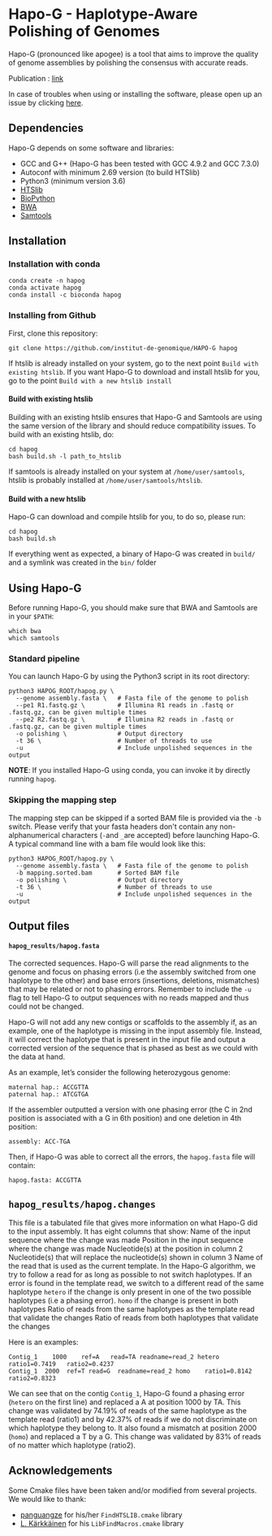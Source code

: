 # Hapo-G - Haplotype-Aware Polishing of Genomes

Hapo-G (pronounced like apogee) is a tool that aims to improve the quality of genome assemblies by polishing the consensus with accurate reads.

Publication : [link](https://academic.oup.com/nargab/article/3/2/lqab034/6262629 "Hapo-G publication")

In case of troubles when using or installing the software, please open up an issue by clicking [here](https://github.com/institut-de-genomique/Hapo-G/issues/new "Github issue page").


## Dependencies

Hapo-G depends on some software and libraries:
- GCC and G++ (Hapo-G has been tested with GCC 4.9.2 and GCC 7.3.0)
- Autoconf with minimum 2.69 version (to build HTSlib)
- Python3 (minimum version 3.6)
- [HTSlib](https://github.com/samtools/htslib "HTSlib github")
- [BioPython](https://biopython.org/wiki/Download "BioPython")
- [BWA](https://github.com/lh3/bwa "BWA")
- [Samtools](https://github.com/samtools/samtools "Samtools")


## Installation
### Installation with conda
```
conda create -n hapog
conda activate hapog
conda install -c bioconda hapog
```

### Installing from Github
First, clone this repository:
```
git clone https://github.com/institut-de-genomique/HAPO-G hapog
```

If htslib is already installed on your system, go to the next point `Build with existing htslib`. If you want Hapo-G to download and install htslib for you, go to the point `Build with a new htslib install`

#### Build with existing htslib
Building with an existing htslib ensures that Hapo-G and Samtools are using the same version of the library and should reduce compatibility issues. To build with an existing htslib, do:
```
cd hapog
bash build.sh -l path_to_htslib
```
If samtools is already installed on your system at `/home/user/samtools`, htslib is probably installed at `/home/user/samtools/htslib`.

#### Build with a new htslib
Hapo-G can download and compile htslib for you, to do so, please run:
```
cd hapog
bash build.sh
```

If everything went as expected, a binary of Hapo-G was created in `build/` and a symlink was created in the `bin/` folder


## Using Hapo-G
Before running Hapo-G, you should make sure that BWA and Samtools are in your `$PATH`:
```
which bwa
which samtools
```

### Standard pipeline
You can launch Hapo-G by using the Python3 script in its root directory:
```
python3 HAPOG_ROOT/hapog.py \
  --genome assembly.fasta \   # Fasta file of the genome to polish
  --pe1 R1.fastq.gz \         # Illumina R1 reads in .fastq or .fastq.gz, can be given multiple times
  --pe2 R2.fastq.gz \         # Illumina R2 reads in .fastq or .fastq.gz, can be given multiple times
  -o polishing \              # Output directory
  -t 36 \                     # Number of threads to use
  -u                          # Include unpolished sequences in the output
```

**NOTE**: If you installed Hapo-G using conda, you can invoke it by directly running `hapog`.

### Skipping the mapping step
The mapping step can be skipped if a sorted BAM file is provided via the `-b` switch. Please verify that your fasta headers don't contain any non-alphanumerical characters (`-`and `_`are accepted) before launching Hapo-G.
A typical command line with a bam file would look like this:
```
python3 HAPOG_ROOT/hapog.py \
  --genome assembly.fasta \   # Fasta file of the genome to polish
  -b mapping.sorted.bam       # Sorted BAM file
  -o polishing \              # Output directory
  -t 36 \                     # Number of threads to use
  -u                          # Include unpolished sequences in the output
```

## Output files
#### `hapog_results/hapog.fasta`
The corrected sequences. Hapo-G will parse the read alignments to the genome and focus on phasing errors (i.e the assembly switched from one haplotype to the other) and base errors (insertions, deletions, mismatches) that may be related or not to phasing errors. Remember to include the `-u` flag to tell Hapo-G to output sequences with no reads mapped and thus could not be changed.

Hapo-G will not add any new contigs or scaffolds to the assembly if, as an example, one of the haplotype is missing in the input assembly file. Instead, it will correct the haplotype that is present in the input file and output a corrected version of the sequence that is phased as best as we could with the data at hand. 

As an example, let’s consider the following heterozygous genome:
```text
maternal hap.: ACCGTTA
paternal hap.: ATCGTGA
```
If the assembler outputted a version with one phasing error (the C in 2nd position is associated with a G in 6th position) and one deletion in 4th position:
```text
assembly: ACC-TGA
```
Then, if Hapo-G was able to correct all the errors, the `hapog.fasta` file will contain:
```text
hapog.fasta: ACCGTTA
```

## `hapog_results/hapog.changes`
This file is a tabulated file that gives more information on what Hapo-G did to the input assembly. It has eight columns that show:
Name of the input sequence where the change was made
Position in the input sequence where the change was made
Nucleotide(s) at the position in column 2
Nucleotide(s) that will replace the nucleotide(s) shown in column 3
Name of the read that is used as the current template. In the Hapo-G algorithm, we try to follow a read for as long as possible to not switch haplotypes. If an error is found in the template read, we switch to a different read of the same haplotype
`hetero` if the change is only present in one of the two possible haplotypes (i.e a phasing error). `homo` if the change is present in both haplotypes
Ratio of reads from the same haplotypes as the template read that validate the changes
Ratio of reads from both haplotypes that validate the changes

Here is an examples:
```text
Contig_1	1000	ref=A	read=TA	readname=read_2	hetero	ratio1=0.7419	ratio2=0.4237
Contig_1  2000  ref=T read=G  readname=read_2 homo    ratio1=0.8142 ratio2=0.8323
```
We can see that on the contig `Contig_1`, Hapo-G found a phasing error (`hetero` on the first line) and replaced a A at position 1000 by TA. This change was validated by 74.19% of reads of the same haplotype as the template read (ratio1) and by 42.37% of reads if we do not discriminate on which haplotype they belong to. It also found a mismatch at position 2000 (`homo`) and replaced a T by a G. This change was validated by 83% of reads of no matter which haplotype (ratio2).


## Acknowledgements
Some Cmake files have been taken and/or modified from several projects. We would like to thank:
- [panguangze](https://delta.cs.cityu.edu.hk/gzpan2) for his/her `FindHTSLIB.cmake` library
- [L. Kärkkäinen](https://github.com/Tronic) for his `LibFindMacros.cmake` library
